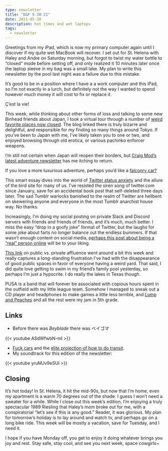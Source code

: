 ```yaml
---
type: newsletter
title: "D&F 5-30-21"
date: 2021-05-30
description: hot times and wet laptops
tags:
  - newsletter
---
```


Greetings from my iPad, which is now my primary computer again until I discover if my quite wet MacBook will recover. I set out for St. Helena with Haley and Andre on Saturday morning, but forgot to twist my water bottle to “closed” mode before setting off, and only realized it 10 minutes later once the laptop sleeve in my bag was a small lake. My plan to write this newsletter by the pool last night was a failure due to this mistake. 

It’s good to be in a position where I have a a work computer and this iPad, so I’m not exactly in a lurch, but definitely not the way I wanted to spend however much money it will cost to fix or replace it.

Ç’est la vie!

This week, while thinking about other forms of loss and talking to some new Binhead friends about Japan, I took a virtual tour through a number of [weird favorite places now closed](https://www.hellodamage.net/tokyo-tour-guide-2/). The blog linked there is truly bizarre and delightful, and responsible for my finding so many things around Tokyo. If you’ve been to Japan with me, I’ve likely taken you to one or two, and enjoyed browsing through old erotica, or various pachinko enforcer weapons.

I’m still not certain when Japan will reopen their borders, but [Craig Mod’s latest adventure newsletter](https://mailbot2000.craigmod.com/h/r/B752ACDB12240E7B2540EF23F30FEDED) has me itching to return.

If you love a more luxurious adventure, perhaps you’d like a [falconry car?](https://www.motor1.com/news/145934/bentley-bentayga-falconry-mulliner-edition/)

This smart essay dives into the world of [Twitter status anxiety](https://noahpinion.substack.com/p/status-anxiety-as-a-service) and the allure of the bird site for many of us. I’ve resisted the siren song of twitter.com since January, save for an accidental book post that self-deleted three days later. The sad Tumblr warlocks banished to the realm of Twitter are hellbent on skewering anyone and everyone in the most Tumblr anarchist house way. No thanks.

Increasingly, I’m doing my social posting on private Slack and Discord servers with friends and friends of friends, and it’s much, much better. I miss the easy “drop in a goofy joke” format of Twitter, but the laughs for some joke about farts no longer balance out the endless bummers. If that wasn’t enough content on social media, p[erhaps this post about being a “real” person online](https://genyeet.substack.com/p/against-being-a-real-person-online) will be to your liking.

[This link](https://earthbound.report/2021/04/08/every-child-on-their-own-trampoline/) on public vs. private affluence went around a bit this week and really captures a long-standing frustration I’ve had with the disappearance of good public spaces in favor of everyone having a weird yard. That said, I did quite love getting to swim in my friend’s family pool yesterday, so perhaps I’m just a hypocrite. I do really the lakes in Texas though.

PUSA is a band that will forever be associated with copious hours spent in the outfield with my little league team. Somehow I managed to sneak out a CD player and headphones to make games a little less terrible, and [Lump and Peaches](https://tedium.co/2018/11/29/presidents-of-the-united-states-of-america-band-history/) and all the rest were my jam in 5th grade.

## Links

- Before there was _Beyblade_ there was ベイゴマ

{{< youtube ASdWfwbN-mI >}}

- [Fuck cars](https://theweek.com/articles/845442/against-car-supremacy) and the [elite projection of how to do transit](https://humantransit.org/2017/07/the-dangers-of-elite-projection.html). 
- My soundtrack for this edition of the newsletter:

{{< youtube yruMJv9eSUI >}}

## Closing

It’s hot today! In St. Helena, it hit the mid-90s, but now that I’m home, even my apartment is a warm 70 degrees out of the shade. I guess I won’t need a sweater for a while. While I close out this week’s edition, I’m enjoying a truly spectacular 1989 Riesling that Haley’s mom broke out for me, with a conspiratorial “let’s see if this is any good.” Reader, it was glorious. My plan for tomorrow’s holiday is to lay around and watch tv, and perhaps go on a long bike ride. This week will be mostly a vacation, save for Tuesday, and I need it.

I hope if you have Monday off, you get to enjoy it doing whatever brings you joy and rest. Stay safe, stay cool, and see you next week, space cowgirls~
